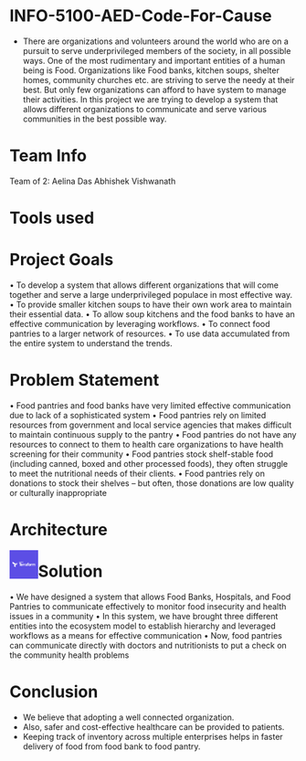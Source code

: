 # INFO-5100-AED-Code-For-Cause

* There are organizations and volunteers around the world who are on a pursuit to serve underprivileged members of the society, in all possible ways. One of the most rudimentary and important entities of a human being is Food. Organizations like Food banks, kitchen soups, shelter homes, community churches etc. are striving to serve the needy at their best. But only few organizations can afford to have system to manage their activities. In this project we are trying to develop a system that allows different organizations to communicate and serve various communities in the best possible way.

# Team Info

Team of 2:
Aelina Das
Abhishek Vishwanath

# Tools used


# Project Goals

• To develop a system that allows different organizations that will come together and serve a large underprivileged populace in most effective way.
• To provide smaller kitchen soups to have their own work area to maintain their essential data.
• To allow soup kitchens and the food banks to have an effective communication by leveraging workflows.
• To connect food pantries to a larger network of resources.
• To use data accumulated from the entire system to understand the trends.

# Problem Statement

• Food pantries and food banks have very limited effective communication due to lack of a sophisticated system
• Food pantries rely on limited resources from government and local service agencies that makes difficult to maintain continuous supply to the pantry
• Food pantries do not have any resources to connect to them to health care organizations to have health screening for their community
• Food pantries stock shelf-stable food (including canned, boxed and other processed foods), they often struggle to meet the nutritional needs of their clients.
• Food pantries rely on donations to stock their shelves – but often, those donations are low quality or culturally inappropriate

# Architecture
<img align="left" alt="Architecture" width="50px" src="https://github.com/aelinadas/aelinadas/blob/master/images/terraform.png" />

# Solution

• We have designed a system that allows Food Banks, Hospitals, and Food Pantries to communicate effectively to monitor food insecurity and health issues in a community 
• In this system, we have brought three different entities into the ecosystem model to establish hierarchy and leveraged workflows as a means for effective communication
• Now, food pantries can communicate directly with doctors and nutritionists to put a check on the community health problems

# Conclusion

* We believe that adopting a well connected organization. 
* Also, safer and cost-effective healthcare can be provided to patients.
* Keeping track of inventory across multiple enterprises helps in faster delivery of food from food bank to food pantry.
